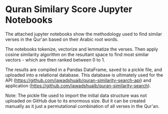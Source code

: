 # Quran Similary Score Jupyter Notebooks

The attached jupyter notebooks show the methodology used to find similar verses in the Qur'an based on their Arabic root words. 

The notebooks tokenize, vectorize and lemmatize the verses. Then apply cosine similarity algorithm on the resultant space to find most similar vectors - which are then ranked between 0 to 1.

The results are compiled in a Pandas DataFrame, saved to a pickle file, and uploaded into a relational database. This database is ultimately used for the API (https://github.com/jawadshuaib/quran-similarity-search-api) and application (https://github.com/jawadshuaib/quran-similarity-search).


Note: The pickle file used to import the initial data structure was not uploaded on GitHub due to its enormous size. But it can be created manually as it just a permutational combination of all verses in the Qur'an.

